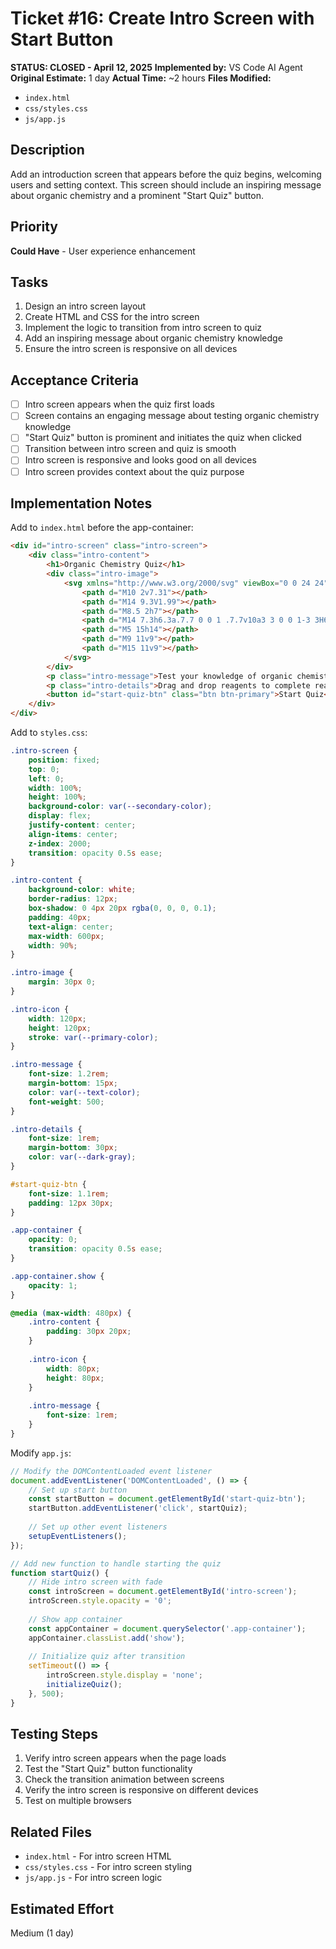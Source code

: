 # Ticket #16: Create Intro Screen with Start Button

**STATUS: CLOSED - April 12, 2025**
**Implemented by:** VS Code AI Agent
**Original Estimate:** 1 day
**Actual Time:** ~2 hours
**Files Modified:**
- `index.html`
- `css/styles.css`
- `js/app.js`

## Description
Add an introduction screen that appears before the quiz begins, welcoming users and setting context. This screen should include an inspiring message about organic chemistry and a prominent "Start Quiz" button.

## Priority
**Could Have** - User experience enhancement

## Tasks
1. Design an intro screen layout
2. Create HTML and CSS for the intro screen
3. Implement the logic to transition from intro screen to quiz
4. Add an inspiring message about organic chemistry knowledge
5. Ensure the intro screen is responsive on all devices

## Acceptance Criteria
- [ ] Intro screen appears when the quiz first loads
- [ ] Screen contains an engaging message about testing organic chemistry knowledge
- [ ] "Start Quiz" button is prominent and initiates the quiz when clicked
- [ ] Transition between intro screen and quiz is smooth
- [ ] Intro screen is responsive and looks good on all devices
- [ ] Intro screen provides context about the quiz purpose

## Implementation Notes
Add to `index.html` before the app-container:

```html
<div id="intro-screen" class="intro-screen">
    <div class="intro-content">
        <h1>Organic Chemistry Quiz</h1>
        <div class="intro-image">
            <svg xmlns="http://www.w3.org/2000/svg" viewBox="0 0 24 24" fill="none" stroke="currentColor" stroke-width="1.5" stroke-linecap="round" stroke-linejoin="round" class="intro-icon">
                <path d="M10 2v7.31"></path>
                <path d="M14 9.3V1.99"></path>
                <path d="M8.5 2h7"></path>
                <path d="M14 7.3h6.3a.7.7 0 0 1 .7.7v10a3 3 0 0 1-3 3H6a3 3 0 0 1-3-3V8a.7.7 0 0 1 .7-.7H10"></path>
                <path d="M5 15h14"></path>
                <path d="M9 11v9"></path>
                <path d="M15 11v9"></path>
            </svg>
        </div>
        <p class="intro-message">Test your knowledge of organic chemistry reactions! Master substitution, elimination, and synthesis mechanisms in this interactive quiz.</p>
        <p class="intro-details">Drag and drop reagents to complete reactions and see if you can achieve a perfect score!</p>
        <button id="start-quiz-btn" class="btn btn-primary">Start Quiz</button>
    </div>
</div>
```

Add to `styles.css`:

```css
.intro-screen {
    position: fixed;
    top: 0;
    left: 0;
    width: 100%;
    height: 100%;
    background-color: var(--secondary-color);
    display: flex;
    justify-content: center;
    align-items: center;
    z-index: 2000;
    transition: opacity 0.5s ease;
}

.intro-content {
    background-color: white;
    border-radius: 12px;
    box-shadow: 0 4px 20px rgba(0, 0, 0, 0.1);
    padding: 40px;
    text-align: center;
    max-width: 600px;
    width: 90%;
}

.intro-image {
    margin: 30px 0;
}

.intro-icon {
    width: 120px;
    height: 120px;
    stroke: var(--primary-color);
}

.intro-message {
    font-size: 1.2rem;
    margin-bottom: 15px;
    color: var(--text-color);
    font-weight: 500;
}

.intro-details {
    font-size: 1rem;
    margin-bottom: 30px;
    color: var(--dark-gray);
}

#start-quiz-btn {
    font-size: 1.1rem;
    padding: 12px 30px;
}

.app-container {
    opacity: 0;
    transition: opacity 0.5s ease;
}

.app-container.show {
    opacity: 1;
}

@media (max-width: 480px) {
    .intro-content {
        padding: 30px 20px;
    }
    
    .intro-icon {
        width: 80px;
        height: 80px;
    }
    
    .intro-message {
        font-size: 1rem;
    }
}
```

Modify `app.js`:

```javascript
// Modify the DOMContentLoaded event listener
document.addEventListener('DOMContentLoaded', () => {
    // Set up start button
    const startButton = document.getElementById('start-quiz-btn');
    startButton.addEventListener('click', startQuiz);
    
    // Set up other event listeners
    setupEventListeners();
});

// Add new function to handle starting the quiz
function startQuiz() {
    // Hide intro screen with fade
    const introScreen = document.getElementById('intro-screen');
    introScreen.style.opacity = '0';
    
    // Show app container
    const appContainer = document.querySelector('.app-container');
    appContainer.classList.add('show');
    
    // Initialize quiz after transition
    setTimeout(() => {
        introScreen.style.display = 'none';
        initializeQuiz();
    }, 500);
}
```

## Testing Steps
1. Verify intro screen appears when the page loads
2. Test the "Start Quiz" button functionality
3. Check the transition animation between screens
4. Verify the intro screen is responsive on different devices
5. Test on multiple browsers

## Related Files
- `index.html` - For intro screen HTML
- `css/styles.css` - For intro screen styling
- `js/app.js` - For intro screen logic

## Estimated Effort
Medium (1 day)
